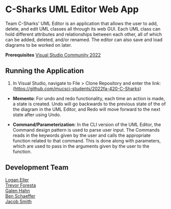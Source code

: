 
# C-Sharks UML Editor Web App

Team C-Sharks' UML Editor is an application that allows the user to add, delete, and edit UML classes all through its web GUI. Each UML class can hold different attributes and relationships between each other, all of which can be added, deleted, and/or renamed. The editor can also save and load diagrams to be worked on later.

**Prerequisites**
[Visual Studio Community 2022](https://visualstudio.microsoft.com/vs/community/)

## Running the Application

1. In Visual Studio, navigate to File > Clone Repository and enter the link: <br> (https://github.com/mucsci-students/2022fa-420-C-Sharks)

- **Memento**: For undo and redo functionality, each time an action is made, a state is created. Undo will go backwards to the previous state of the of the diagram in the UML Editor, and Redo will move forward to the next state after using Undo.


- **Command/Parameterization**: In the CLI version of the UML Editor, the Command design pattern is used to parse user input. The Commands reads in the keywords given by the user and calls the appropriate function related to that command. This is done along with parameters, which are used to pass in the arguments given by the user to the function.

## Development Team

[Logan Eller](https://github.com/logan-eller) <br>
[Trevor Foresta](https://github.com/trevforesta) <br>
[Galen Hahn](https://github.com/Alfather-Bear) <br>
[Ben Schaeffer](https://github.com/Tactical12YearOld) <br>
[Jacob Smith](https://github.com/jdsmithmv)